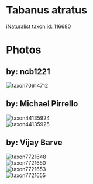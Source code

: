 
Tabanus atratus
===============
  
[iNaturalist taxon id: 116680](https://www.inaturalist.org/taxa/116680)
# Photos

## by: ncb1221
  
![taxon70614712](https://inaturalist-open-data.s3.amazonaws.com/photos/75973229/medium.jpeg)
## by: Michael Pirrello
  
![taxon44135924](https://inaturalist-open-data.s3.amazonaws.com/photos/47914413/medium.jpeg)  
![taxon44135925](https://inaturalist-open-data.s3.amazonaws.com/photos/47914427/medium.jpeg)
## by: Vijay Barve
  
![taxon7721648](https://inaturalist-open-data.s3.amazonaws.com/photos/8147192/medium.jpeg)  
![taxon7721650](https://inaturalist-open-data.s3.amazonaws.com/photos/8147194/medium.jpeg)  
![taxon7721653](https://inaturalist-open-data.s3.amazonaws.com/photos/8147198/medium.jpeg)  
![taxon7721655](https://inaturalist-open-data.s3.amazonaws.com/photos/8147200/medium.jpeg)